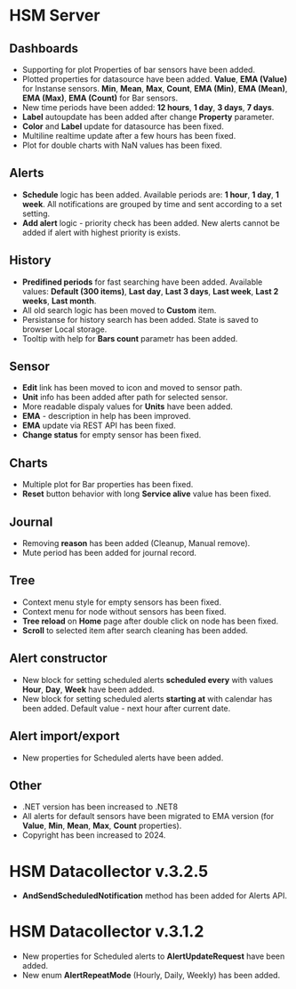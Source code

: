 # HSM Server

## Dashboards

* Supporting for plot Properties of bar sensors have been added.
* Plotted properties for datasource have been added. **Value**, **EMA (Value)** for Instanse sensors. **Min**, **Mean**, **Max**, **Count**, **EMA (Min)**, **EMA (Mean)**, **EMA (Max)**, **EMA (Count)** for Bar sensors.
* New time periods have been added: **12 hours**, **1 day**, **3 days**, **7 days**.
* **Label** autoupdate has been added after change **Property** parameter.
* **Color** and **Label** update for datasource has been fixed.
* Multiline realtime update after a few hours has been fixed.
* Plot for double charts with NaN values has been fixed.


## Alerts
* **Schedule** logic has been added. Available periods are: **1 hour**, **1 day**, **1 week**. All notifications are grouped by time and sent according to a set setting. 
* **Add alert** logic - priority check has been added. New alerts cannot be added if alert with highest priority is exists.

## History
* **Predifined periods** for fast searching have been added. Available values: **Default (300 items)**, **Last day**, **Last 3 days**, **Last week**, **Last 2 weeks**, **Last month**.
* All old search logic has been moved to **Custom** item.
* Persistanse for history search has been added. State is saved to browser Local storage.
* Tooltip with help for **Bars count** parametr has been added.

## Sensor
* **Edit** link has been moved to icon and moved to sensor path.
* **Unit** info has been added after path for selected sensor.
* More readable dispaly values for **Units** have been added.
* **EMA** - description in help has been improved.
* **EMA** update via REST API has been fixed.
* **Change status** for empty sensor has been fixed.

## Charts
* Multiple plot for Bar properties has been fixed.
* **Reset** button behavior with long **Service alive** value has been fixed.

## Journal
* Removing **reason** has been added (Cleanup, Manual remove).
* Mute period has been added for journal record.

## Tree
* Context menu style for empty sensors has been fixed.
* Context menu for node without sensors has been fixed.
* **Tree reload** on **Home** page after double click on node has been fixed.
* **Scroll** to selected item after search cleaning has been added.

## Alert constructor
* New block for setting scheduled alerts **scheduled every** with values **Hour**, **Day**, **Week** have been added.
* New block for setting scheduled alerts **starting at** with calendar has been added. Default value - next hour after current date.

## Alert import/export
* New properties for Scheduled alerts have been added.

## Other
* .NET version has been increased to .NET8
* All alerts for default sensors have been migrated to EMA version (for **Value**, **Min**, **Mean**, **Max**, **Count** properties).
* Copyright has been increased to 2024.

# HSM Datacollector v.3.2.5
* **AndSendScheduledNotification** method has been added for Alerts API.

# HSM Datacollector v.3.1.2
* New properties for Scheduled alerts to **AlertUpdateRequest** have been added.
* New enum **AlertRepeatMode** (Hourly, Daily, Weekly) has been added.